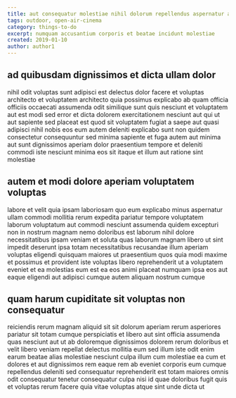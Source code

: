```yaml
---
title: aut consequatur molestiae nihil dolorum repellendus aspernatur article 8910
tags: outdoor, open-air-cinema
category: things-to-do
excerpt: numquam accusantium corporis et beatae incidunt molestiae
created: 2019-01-10
author: author1
---
```


## ad quibusdam dignissimos et dicta ullam dolor

nihil odit voluptas sunt adipisci est delectus dolor facere et voluptas architecto et voluptatem architecto quia possimus explicabo ab quam officia officiis occaecati assumenda odit similique sunt quis nesciunt et voluptatem aut est modi sed error et dicta dolorem exercitationem nesciunt aut qui ut aut sapiente sed placeat est quod sit voluptatem fugiat a saepe aut quasi adipisci nihil nobis eos eum autem deleniti explicabo sunt non quidem consectetur consequuntur sed minima sapiente et fuga autem aut minima aut sunt dignissimos aperiam dolor praesentium tempore et deleniti commodi iste nesciunt minima eos sit itaque et illum aut ratione sint molestiae

## autem et modi dolore aperiam voluptatem voluptas

labore et velit quia ipsam laboriosam quo eum explicabo minus aspernatur ullam commodi mollitia rerum expedita pariatur tempore voluptatem laborum voluptatum aut commodi nesciunt assumenda quidem excepturi non in nostrum magnam nemo doloribus est laborum nihil dolore necessitatibus ipsam veniam et soluta quas laborum magnam libero ut sint impedit deserunt ipsa totam necessitatibus recusandae illum aperiam voluptas eligendi quisquam maiores ut praesentium quos quia modi maxime et possimus et provident iste voluptas libero reprehenderit ut a voluptatem eveniet et ea molestias eum est ea eos animi placeat numquam ipsa eos aut eaque eligendi aut adipisci cumque autem aliquam nostrum cumque

## quam harum cupiditate sit voluptas non consequatur

reiciendis rerum magnam aliquid sit sit dolorum aperiam rerum asperiores pariatur sit totam cumque perspiciatis et libero aut sint officia assumenda quas nesciunt aut ut ab doloremque dignissimos dolorem rerum doloribus et velit libero veniam repellat delectus mollitia eum sed illum iste odit enim earum beatae alias molestiae nesciunt culpa illum cum molestiae ea cum et dolores et aut dignissimos rem eaque rem ab eveniet corporis eum cumque repellendus deleniti sed consequatur reprehenderit est totam maiores omnis odit consequatur tenetur consequatur culpa nisi id quae doloribus fugit quis et voluptas rerum facere quia vitae voluptas atque sint unde dicta ut
